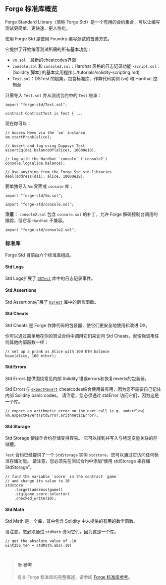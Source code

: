 ## Forge 标准库概览

Forge Standard Library（简称 Forge Std）是一个有用的合约集合，可以让编写测试更简单、更快速、更人性化。

使用 Forge Std 是使用 Foundry 编写测试的首选方式。

它提供了开始编写测试所需的所有基本功能：

- `Vm.sol`：最新的cheatcodes界面
- `console.sol` 和 `console2.sol`：Hardhat 风格的日志记录功能
-`Script.sol`：[Solidity 脚本] 的基本实用程序(../tutorials/solidity-scripting.md)
- `Test.sol`：DSTest 的超集，包含标准库、作弊代码实例 (`vm`) 和 Hardhat 控制台

只需导入 `Test.sol` 并从测试合约中的 `Test` 继承：

```solidity
import "forge-std/Test.sol";

contract ContractTest is Test { ...
```

现在你可以：

```solidity
// Access Hevm via the `vm` instance
vm.startPrank(alice);

// Assert and log using Dappsys Test
assertEq(dai.balanceOf(alice), 10000e18);

// Log with the Hardhat `console` (`console2`)
console.log(alice.balance);

// Use anything from the Forge Std std-libraries
deal(address(dai), alice, 10000e18);
```


要单独导入 `Vm` 界面或 `console` 库：

```solidity
import "forge-std/Vm.sol";
```

```solidity
import "forge-std/console.sol";
```

**注意：** `console2.sol` 包含 `console.sol` 的补丁，允许 Forge 解码控制台调用的跟踪，但它与 `Hardhat` 不兼容。

```solidity
import "forge-std/console2.sol";
```

### 标准库

Forge Std 目前由六个标准库组成。

#### Std Logs

Std Logs扩展了 [`DSTest`](../reference/ds-test.md#logging) 库中的日志记录事件。

#### Std Assertions

Std Assertions扩展了 [`DSTest`](../reference/ds-test.md#asserting) 库中的断言函数。

#### Std Cheats

Std Cheats 是 Forge 作弊代码的包装器，使它们更安全地使用和改进 DX。

你可以通过简单地在你的测试合约中调用它们来访问 Std Cheats，就像你调用任何其他内部函数一样：

```solidity
// set up a prank as Alice with 100 ETH balance
hoax(alice, 100 ether);
```

#### Std Errors

Std Errors 提供围绕常见内部 Solidity 错误errors和恢复reverts的包装器。

Std Errors与 [`expectRevert`](../cheatcodes/expect-revert.md) cheatcodes结合使用最有用，因为您不需要自己记住内部 Solidity panic codes。 请注意，您必须通过 stdError 访问它们，因为这是一个库。

```solidity
// expect an arithmetic error on the next call (e.g. underflow)
vm.expectRevert(stdError.arithmeticError);
```

#### Std Storage

Std Storage 使操作合约存储变得容易。 它可以找到并写入与特定变量关联的存储槽。

`Test` 合约已经提供了一个 `StdStorage` 实例 `stdstore`，您可以通过它访问任何标准存储功能。 请注意，您必须先在测试合约中添加“使用 stdStorage 来存储 StdStorage”。

```solidity
// find the variable `score` in the contract `game`
// and change its value to 10
stdstore
    .target(address(game))
    .sig(game.score.selector)
    .checked_write(10);
```

#### Std Math

Std Math 是一个库，其中包含 Solidity 中未提供的有用的数学函数。

请注意，您必须通过 `stdMath` 访问它们，因为这是一个库。

```solidity
// get the absolute value of -10
uint256 ten = stdMath.abs(-10)
```

<br>

> 📚 **参考**
>
> 有关 Forge 标准库的完整概述，请参阅 [Forge 标准库参考](../reference/forge-std/)。